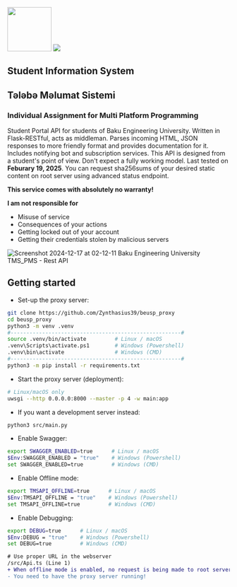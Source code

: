 <p float="left">
  <img src="https://github.com/user-attachments/assets/26f79338-e0f1-452a-bbf7-708bac6e36d0" width="100px" />
  <img src="https://github.com/user-attachments/assets/3e07f85b-7dbd-4181-b2e9-ae61f249006c" />
</p>

## Student Information System
## Tələbə Məlumat Sistemi

### Individual Assignment for Multi Platform Programming

Student Portal API for students of Baku Engineering University. Written in Flask-RESTful, acts as middleman. Parses incoming HTML, JSON responses to more friendly format and provides documentation for it. Includes notifying bot and subscription services.
This API is designed from a student's point of view. Don't expect a fully working model. Last tested on **Feburary 19, 2025**. You can request sha256sums of your desired static content on root server using advanced status endpoint.

**This service comes with absolutely no warranty!**


**I am not responsible for**

 - Misuse of service
 - Consequences of your actions
 - Getting locked out of your account
 - Getting their credentials stolen by malicious servers

![Screenshot 2024-12-17 at 02-12-11 Baku Engineering University TMS_PMS - Rest API](https://github.com/user-attachments/assets/f98020bc-3cee-4375-8ab0-ed9b5319cf03)

## Getting started
- Set-up the proxy server:
```bash
git clone https://github.com/Zynthasius39/beusp_proxy
cd beusp_proxy
python3 -m venv .venv
#------------------------------------------------------#
source .venv/bin/activate         # Linux / macOS
.venv\Scripts\activate.ps1        # Windows (Powershell)
.venv\bin\activate                # Windows (CMD)
#------------------------------------------------------#
python3 -m pip install -r requirements.txt
```
- Start the proxy server (deployment):
```bash
# Linux/macOS only
uwsgi --http 0.0.0.0:8000 --master -p 4 -w main:app
```
- If you want a development server instead:
```bash
python3 src/main.py
```
- Enable Swagger:
```bash
export SWAGGER_ENABLED=true      # Linux / macOS
$Env:SWAGGER_ENABLED = "true"    # Windows (Powershell)
set SWAGGER_ENABLED=true         # Windows (CMD)
```
- Enable Offline mode:
```bash
export TMSAPI_OFFLINE=true      # Linux / macOS
$Env:TMSAPI_OFFLINE = "true"    # Windows (Powershell)
set TMSAPI_OFFLINE=true         # Windows (CMD)
```
- Enable Debugging:
```bash
export DEBUG=true      # Linux / macOS
$Env:DEBUG = "true"    # Windows (Powershell)
set DEBUG=true         # Windows (CMD)
```
```diff
# Use proper URL in the webserver
/src/Api.ts (Line 1)
+ When offline mode is enabled, no request is being made to root server.
- You need to have the proxy server running!
```
